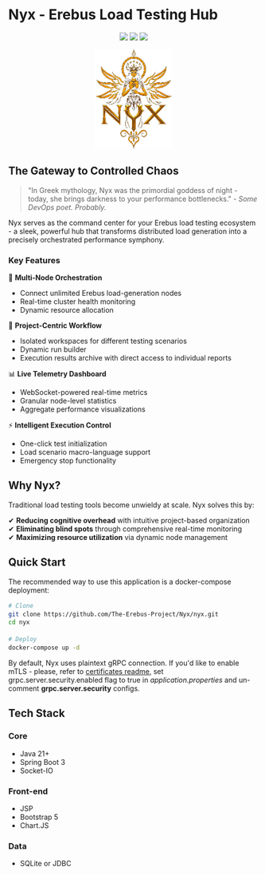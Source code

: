 # Nyx - Erebus Load Testing Hub
<p align="center">
    <img src="https://img.shields.io/badge/license-MIT-blue.svg"/>
    <img src="https://img.shields.io/badge/java-21%2B-orange"/>
    <img src="https://img.shields.io/badge/spring%20boot-3.1%2B-brightgreen"/>
</p>

<p align="center">
    <img src="src/main/resources/static/res/logo.png" alt="Nyx logo" height="200"/>
</p>

## The Gateway to Controlled Chaos
> "In Greek mythology, Nyx was the primordial goddess of night - today, she brings darkness to your performance bottlenecks."
> _- Some DevOps poet. Probably._

Nyx serves as the command center for your Erebus load testing ecosystem - a sleek, powerful hub that transforms distributed load generation into a precisely orchestrated performance symphony.

### Key Features

🚀 **Multi-Node Orchestration**  
- Connect unlimited Erebus load-generation nodes  
- Real-time cluster health monitoring  
- Dynamic resource allocation  

🔧 **Project-Centric Workflow**  
- Isolated workspaces for different testing scenarios  
- Dynamic run builder 
- Execution results archive with direct access to individual reports

📊 **Live Telemetry Dashboard**  
- WebSocket-powered real-time metrics  
- Granular node-level statistics  
- Aggregate performance visualizations  

⚡ **Intelligent Execution Control**  
- One-click test initialization 
- Load scenario macro-language support
- Emergency stop functionality  

## Why Nyx?

Traditional load testing tools become unwieldy at scale. Nyx solves this by:

✔ **Reducing cognitive overhead** with intuitive project-based organization  
✔ **Eliminating blind spots** through comprehensive real-time monitoring  
✔ **Maximizing resource utilization** via dynamic node management  

## Quick Start
The recommended way to use this application is a docker-compose deployment:

```bash
# Clone
git clone https://github.com/The-Erebus-Project/Nyx/nyx.git
cd nyx

# Deploy
docker-compose up -d
```
By default, Nyx uses plaintext gRPC connection. If you'd like to enable mTLS - please, refer to [certificates readme](certificates/README.md), set grpc.server.security.enabled flag to true in *application.properties* and un-comment **grpc.server.security** configs.

## Tech Stack
### Core
- Java 21+
- Spring Boot 3
- Socket-IO
### Front-end
- JSP
- Bootstrap 5
- Chart.JS
### Data
- SQLite or JDBC